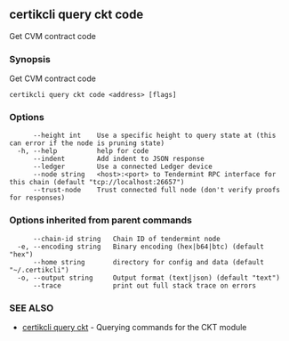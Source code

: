 ## certikcli query ckt code

Get CVM contract code

### Synopsis

Get CVM contract code

```
certikcli query ckt code <address> [flags]
```

### Options

```
      --height int    Use a specific height to query state at (this can error if the node is pruning state)
  -h, --help          help for code
      --indent        Add indent to JSON response
      --ledger        Use a connected Ledger device
      --node string   <host>:<port> to Tendermint RPC interface for this chain (default "tcp://localhost:26657")
      --trust-node    Trust connected full node (don't verify proofs for responses)
```

### Options inherited from parent commands

```
      --chain-id string   Chain ID of tendermint node
  -e, --encoding string   Binary encoding (hex|b64|btc) (default "hex")
      --home string       directory for config and data (default "~/.certikcli")
  -o, --output string     Output format (text|json) (default "text")
      --trace             print out full stack trace on errors
```

### SEE ALSO

* [certikcli query ckt](certikcli_query_ckt.md)	 - Querying commands for the CKT module

